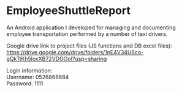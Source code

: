 # EmployeeShuttleReport
An Android application I developed for managing and documenting employee transportation performed by a number of taxi drivers.

Google drive link to project files (JS functions and DB excel files):
https://drive.google.com/drive/folders/1nE4V34U6co-gQkTtKh5loxXB72VDOOoI?usp=sharing

Login information:    
Username: 0526868684      
Password: 1111
